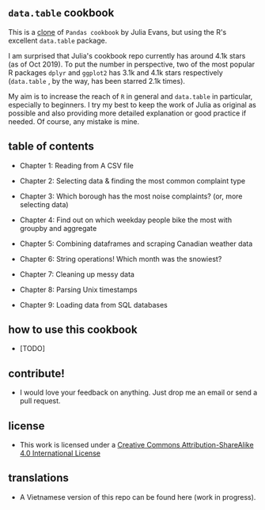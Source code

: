 

## `data.table` cookbook

This is a [clone](https://github.com/jvns/pandas-cookbook) of `Pandas cookbook`
by Julia Evans, but using the R's excellent `data.table` package.

I am surprised that Julia's cookbook repo currently has around 4.1k stars (as of
Oct 2019). To put the number in perspective, two of the most popular R packages
`dplyr` and `ggplot2` has 3.1k and 4.1k stars respectively (`data.table` , by
the way, has been starred 2.1k times).

My aim is to increase the reach of `R` in general and `data.table` in
particular, especially to beginners. I try my best to keep the work of Julia as
original as possible and also providing more detailed explanation or good
practice if needed. Of course, any mistake is mine.

## table of contents

* Chapter 1: Reading from A CSV file

* Chapter 2: Selecting data & finding the most common complaint type

* Chapter 3: Which borough has the most noise complaints? (or, more selecting data)

* Chapter 4: Find out on which weekday people bike the most with groupby and aggregate

* Chapter 5: Combining dataframes and scraping Canadian weather data

* Chapter 6: String operations! Which month was the snowiest?

* Chapter 7: Cleaning up messy data

* Chapter 8: Parsing Unix timestamps

* Chapter 9: Loading data from SQL databases

## how to use this cookbook

* [TODO]

## contribute!

* I would love your feedback on anything. Just drop me an email or send a pull
  request.

## license

* This work is licensed under a [Creative Commons Attribution-ShareAlike 4.0 International License](http://dcreativecommons.org/licenses/by-sa/4.0/)

## translations

* A Vietnamese version of this repo can be found here (work in progress).
